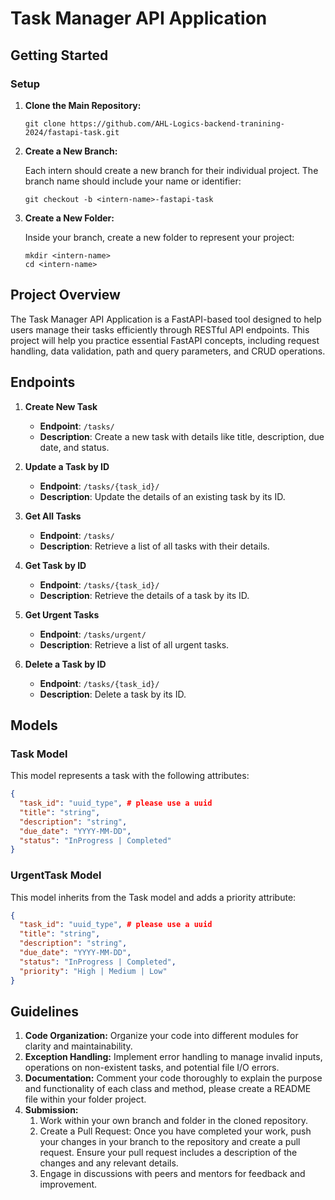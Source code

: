 # Task Manager API Application

## Getting Started

### Setup

1. **Clone the Main Repository:**

     ```
     git clone https://github.com/AHL-Logics-backend-tranining-2024/fastapi-task.git
     ```
     
2. **Create a New Branch:**

     Each intern should create a new branch for their individual project. The branch name should include your name or identifier:
     ```
     git checkout -b <intern-name>-fastapi-task
     ```
3. **Create a New Folder:**

    Inside your branch, create a new folder to represent your project:
    ```
    mkdir <intern-name>
    cd <intern-name>
    ```
## Project Overview

The Task Manager API Application is a FastAPI-based tool designed to help users manage their tasks efficiently through RESTful API endpoints. This project will help you practice essential FastAPI concepts, including request handling, data validation, path and query parameters, and CRUD operations.

## Endpoints

  1. **Create New Task**
     - **Endpoint**: `/tasks/`
     - **Description**: Create a new task with details like title, description, due date, and status.
  
  2. **Update a Task by ID**
     - **Endpoint**: `/tasks/{task_id}/`
     - **Description**: Update the details of an existing task by its ID.
  
  3. **Get All Tasks**
     - **Endpoint**: `/tasks/`
     - **Description**: Retrieve a list of all tasks with their details.
  
  4. **Get Task by ID**
     - **Endpoint**: `/tasks/{task_id}/`
     - **Description**: Retrieve the details of a task by its ID.
  
  5. **Get Urgent Tasks**
     - **Endpoint**: `/tasks/urgent/`
     - **Description**: Retrieve a list of all urgent tasks.
  
  6. **Delete a Task by ID**
     - **Endpoint**: `/tasks/{task_id}/`
     - **Description**: Delete a task by its ID.


## Models

  ### Task Model
  
  This model represents a task with the following attributes:
  
  ```json
  {
    "task_id": "uuid_type", # please use a uuid
    "title": "string",
    "description": "string",
    "due_date": "YYYY-MM-DD",
    "status": "InProgress | Completed"
  }
  ```
  
  ### UrgentTask Model
  
  This model inherits from the Task model and adds a priority attribute:
  
  ```json
  {
    "task_id": "uuid_type", # please use a uuid
    "title": "string",
    "description": "string",
    "due_date": "YYYY-MM-DD",
    "status": "InProgress | Completed",
    "priority": "High | Medium | Low"
  }
  ```

## **Guidelines**

1. **Code Organization:** Organize your code into different modules for clarity and maintainability. 
2. **Exception Handling:** Implement error handling to manage invalid inputs, operations on non-existent tasks, and potential file I/O errors.
3. **Documentation:** Comment your code thoroughly to explain the purpose and functionality of each class and method, please create a README file within your folder project.
4. **Submission:** 
   1. Work within your own branch and folder in the cloned repository.
   2. Create a Pull Request: Once you have completed your work, push your changes in your branch to the repository and create a pull request. Ensure your pull request includes a description of the changes and any relevant details.
   3. Engage in discussions with peers and mentors for feedback and improvement.
